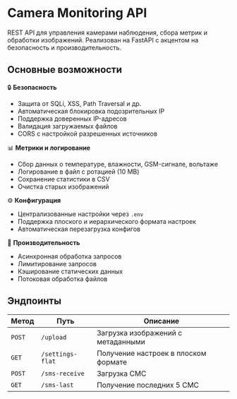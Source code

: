 # Camera Monitoring API

REST API для управления камерами наблюдения, сбора метрик и обработки изображений. Реализован на FastAPI с акцентом на безопасность и производительность.

## Основные возможности

🔒 **Безопасность**  
- Защита от SQLi, XSS, Path Traversal и др.  
- Автоматическая блокировка подозрительных IP  
- Поддержка доверенных IP-адресов  
- Валидация загружаемых файлов  
- CORS с настройкой разрешенных источников

📊 **Метрики и логирование**  
- Сбор данных о температуре, влажности, GSM-сигнале, вольтаже
- Логирование в файл с ротацией (10 MB)  
- Сохранение статистики в CSV  
- Очистка старых изображений  

⚙️ **Конфигурация**  
- Централизованные настройки через `.env`
- Поддержка плоского и иерархического формата настроек  
- Автоматическая перезагрузка конфигов  

🚀 **Производительность**  
- Асинхронная обработка запросов  
- Лимитирование запросов
- Кэширование статических данных  
- Потоковая обработка файлов  

## Эндпоинты

| Метод | Путь | Описание |
|-------|------|-----------|
| `POST` | `/upload` | Загрузка изображений с метаданными |
| `GET` | `/settings-flat` | Получение настроек в плоском формате |
| `POST` | `/sms-receive` | Загрузка СМС |
| `GET` | `/sms-last` | Получение последних 5 СМС |
